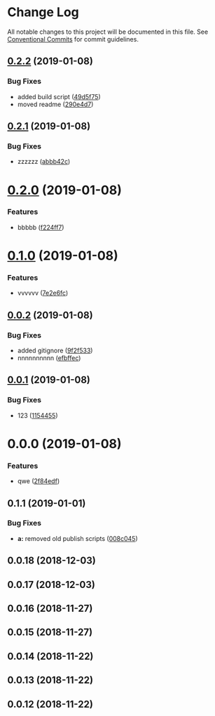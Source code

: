 # Change Log

All notable changes to this project will be documented in this file.
See [Conventional Commits](https://conventionalcommits.org) for commit guidelines.

## [0.2.2](https://github.com/nspire909/ng-timer/compare/@devrec/ng-timer@0.2.1...@devrec/ng-timer@0.2.2) (2019-01-08)


### Bug Fixes

* added build script ([49d5f75](https://github.com/nspire909/ng-timer/commit/49d5f75))
* moved readme ([290e4d7](https://github.com/nspire909/ng-timer/commit/290e4d7))





## [0.2.1](https://github.com/nspire909/ng-timer/compare/@devrec/ng-timer@0.2.0...@devrec/ng-timer@0.2.1) (2019-01-08)


### Bug Fixes

* zzzzzz ([abbb42c](https://github.com/nspire909/ng-timer/commit/abbb42c))





# [0.2.0](https://github.com/nspire909/ng-timer/compare/@devrec/ng-timer@0.1.0...@devrec/ng-timer@0.2.0) (2019-01-08)


### Features

* bbbbb ([f224ff7](https://github.com/nspire909/ng-timer/commit/f224ff7))





# [0.1.0](https://github.com/nspire909/ng-timer/compare/@devrec/ng-timer@0.0.2...@devrec/ng-timer@0.1.0) (2019-01-08)


### Features

* vvvvvv ([7e2e6fc](https://github.com/nspire909/ng-timer/commit/7e2e6fc))





## [0.0.2](https://github.com/nspire909/ng-timer/compare/@devrec/ng-timer@0.0.1...@devrec/ng-timer@0.0.2) (2019-01-08)


### Bug Fixes

* added gitignore ([9f2f533](https://github.com/nspire909/ng-timer/commit/9f2f533))
* nnnnnnnnnn ([efbffec](https://github.com/nspire909/ng-timer/commit/efbffec))





## [0.0.1](https://github.com/nspire909/ng-timer/compare/@devrec/ng-timer@0.0.0...@devrec/ng-timer@0.0.1) (2019-01-08)


### Bug Fixes

* 123 ([1154455](https://github.com/nspire909/ng-timer/commit/1154455))





# 0.0.0 (2019-01-08)


### Features

* qwe ([2f84edf](https://github.com/nspire909/ng-timer/commit/2f84edf))



## 0.1.1 (2019-01-01)


### Bug Fixes

* **a:** removed old publish scripts ([008c045](https://github.com/nspire909/ng-timer/commit/008c045))



## 0.0.18 (2018-12-03)



## 0.0.17 (2018-12-03)



## 0.0.16 (2018-11-27)



## 0.0.15 (2018-11-27)



## 0.0.14 (2018-11-22)



## 0.0.13 (2018-11-22)



## 0.0.12 (2018-11-22)
